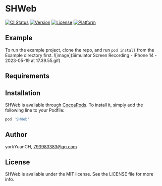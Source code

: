 # SHWeb

[![CI Status](https://img.shields.io/travis/yorkYuanCH/SHWeb.svg?style=flat)](https://travis-ci.org/yorkYuanCH/SHWeb)
[![Version](https://img.shields.io/cocoapods/v/SHWeb.svg?style=flat)](https://cocoapods.org/pods/SHWeb)
[![License](https://img.shields.io/cocoapods/l/SHWeb.svg?style=flat)](https://cocoapods.org/pods/SHWeb)
[![Platform](https://img.shields.io/cocoapods/p/SHWeb.svg?style=flat)](https://cocoapods.org/pods/SHWeb)

## Example

To run the example project, clone the repo, and run `pod install` from the Example directory first.
![image](Simulator Screen Recording - iPhone 14 - 2023-05-19 at 17.39.55.gif)


## Requirements

## Installation


SHWeb is available through [CocoaPods](https://cocoapods.org). To install
it, simply add the following line to your Podfile:

```ruby
pod 'SHWeb'
```

## Author

yorkYuanCH, 793983383@qq.com

## License

SHWeb is available under the MIT license. See the LICENSE file for more info.
